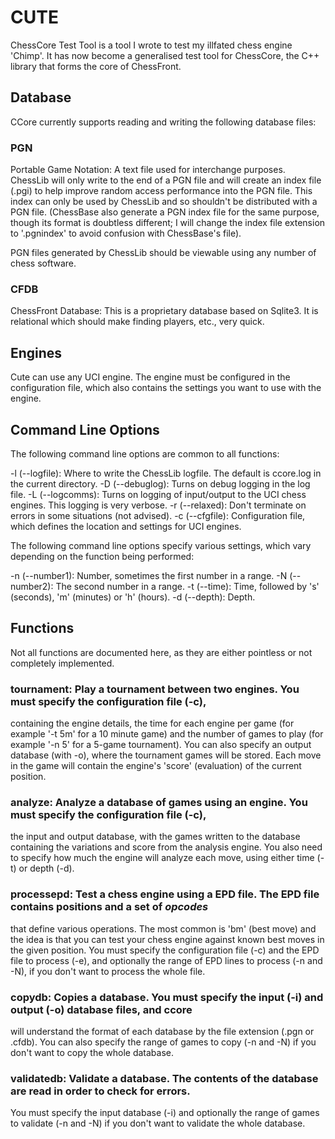 CUTE
====

ChessCore Test Tool is a tool I wrote to test my illfated chess engine 'Chimp'.  It has now become a
generalised test tool for ChessCore, the C++ library that forms the core of ChessFront.

Database
--------
CCore currently supports reading and writing the following database files:

### PGN

Portable Game Notation: A text file used for interchange purposes.  ChessLib will only write to the end
of a PGN file and will create an index file (.pgi) to help improve random access performance into the PGN
file.  This index can only be used by ChessLib and so shouldn't be distributed with a PGN file.  (ChessBase
also generate a PGN index file for the same purpose, though its format is doubtless different; I will change
the index file extension to '.pgnindex' to avoid confusion with ChessBase's file).

PGN files generated by ChessLib should be viewable using any number of chess software.

### CFDB

ChessFront Database:  This is a proprietary database based on Sqlite3.  It is relational which should make
finding players, etc., very quick.

Engines
-------
Cute can use any UCI engine. The engine must be configured in the configuration file, which also contains
the settings you want to use with the engine.

Command Line Options
--------------------

The following command line options are common to all functions:

-l (--logfile):  Where to write the ChessLib logfile.  The default is ccore.log in the current directory.
-D (--debuglog): Turns on debug logging in the log file.
-L (--logcomms): Turns on logging of input/output to the UCI chess engines.  This logging is very verbose.
-r (--relaxed):  Don't terminate on errors in some situations (not advised).
-c (--cfgfile):  Configuration file, which defines the location and settings for UCI engines.

The following command line options specify various settings, which vary depending on the function being
performed:

-n (--number1):  Number, sometimes the first number in a range.
-N (--number2):  The second number in a range.
-t (--time):     Time, followed by 's' (seconds), 'm' (minutes) or 'h' (hours).
-d (--depth):    Depth.

Functions
---------

Not all functions are documented here, as they are either pointless or not completely implemented.

### tournament:  Play a tournament between two engines.  You must specify the configuration file (-c),
containing the engine details, the time for each engine per game (for example '-t 5m' for a 10 minute game)
and the number of games to play (for example '-n 5' for a 5-game tournament).
You can also specify an output database (with -o), where the tournament games will be stored.  Each move in
the game will contain the engine's 'score' (evaluation) of the current position.

### analyze: Analyze a database of games using an engine.  You must specify the configuration file (-c),
the input and output database, with the games written to the database containing the variations and score
from the analysis engine.  You also need to specify how much the engine will analyze each move, using either
time (-t) or depth (-d).

### processepd:  Test a chess engine using a EPD file.  The EPD file contains positions and a set of *opcodes*
that define various operations.  The most common is 'bm' (best move) and the idea is that you can test your
chess engine against known best moves in the given position.
You must specify the configuration file (-c) and the EPD file to process (-e),  and optionally the range
of EPD lines to process (-n and -N), if you don't want to process the whole file.

### copydb:  Copies a database.  You must specify the input (-i) and output (-o) database files, and ccore
will understand the format of each database by the file extension (.pgn or .cfdb).   You can also specify
the range of games to copy (-n and -N) if you don't want to copy the whole database.

### validatedb:  Validate a database.  The contents of the database are read in order to check for errors.
You must specify the input database (-i) and optionally the range of games to validate (-n and -N) if you
don't want to validate the whole database.
